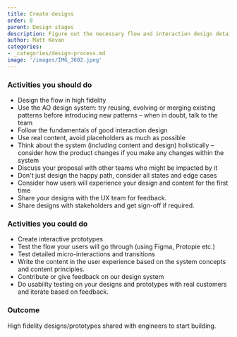 ```yaml
---
title: Create designs
order: 8
parent: Design stages
description: Figure out the necessary flow and interaction design details to enable engineers to start building the scoped solution.
author: Matt Kevan
categories:
- _categories/design-process.md
image: '/images/IMG_3602.jpeg'
---
```



### Activities you should do

* Design the flow in high fidelity
* Use the AO design system: try reusing, evolving or merging existing patterns before introducing new patterns – when in doubt, talk to the team
* Follow the fundamentals of good interaction design
* Use real content, avoid placeholders as much as possible
* Think about the system (including content and design) holistically – consider how the product changes if you make any changes within the system
* Discuss your proposal with other teams who might be impacted by it
* Don't just design the happy path, consider all states and edge cases
* Consider how users will experience your design and content for the first time
* Share your designs with the UX team for feedback.
* Share designs with stakeholders and get sign-off if required.

### Activities you could do

* Create interactive prototypes
* Test the flow your users will go through (using Figma, Protopie etc.)
* Test detailed micro-interactions and transitions
* Write the content in the user experience based on the system concepts and content principles.
* Contribute or give feedback on our design system
* Do usability testing on your designs and prototypes with real customers and iterate based on feedback.



### Outcome

High fidelity designs/prototypes shared with engineers to start building.
